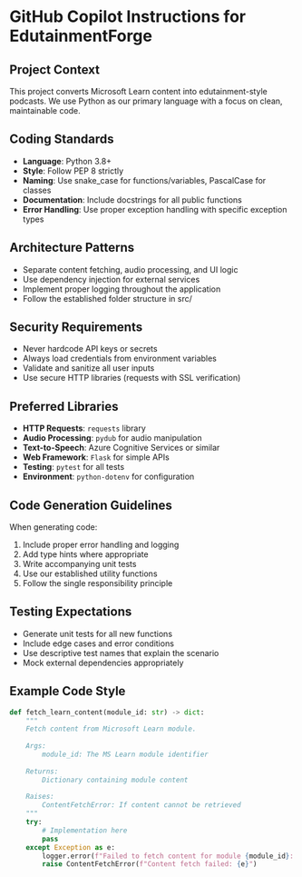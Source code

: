 # GitHub Copilot Instructions for EdutainmentForge

## Project Context

This project converts Microsoft Learn content into edutainment-style podcasts. We use Python as our primary language with a focus on clean, maintainable code.

## Coding Standards

- **Language**: Python 3.8+
- **Style**: Follow PEP 8 strictly
- **Naming**: Use snake_case for functions/variables, PascalCase for classes
- **Documentation**: Include docstrings for all public functions
- **Error Handling**: Use proper exception handling with specific exception types

## Architecture Patterns

- Separate content fetching, audio processing, and UI logic
- Use dependency injection for external services
- Implement proper logging throughout the application
- Follow the established folder structure in src/

## Security Requirements

- Never hardcode API keys or secrets
- Always load credentials from environment variables
- Validate and sanitize all user inputs
- Use secure HTTP libraries (requests with SSL verification)

## Preferred Libraries

- **HTTP Requests**: `requests` library
- **Audio Processing**: `pydub` for audio manipulation
- **Text-to-Speech**: Azure Cognitive Services or similar
- **Web Framework**: `Flask` for simple APIs
- **Testing**: `pytest` for all tests
- **Environment**: `python-dotenv` for configuration

## Code Generation Guidelines

When generating code:
1. Include proper error handling and logging
2. Add type hints where appropriate
3. Write accompanying unit tests
4. Use our established utility functions
5. Follow the single responsibility principle

## Testing Expectations

- Generate unit tests for all new functions
- Include edge cases and error conditions
- Use descriptive test names that explain the scenario
- Mock external dependencies appropriately

## Example Code Style

```python
def fetch_learn_content(module_id: str) -> dict:
    """
    Fetch content from Microsoft Learn module.
    
    Args:
        module_id: The MS Learn module identifier
        
    Returns:
        Dictionary containing module content
        
    Raises:
        ContentFetchError: If content cannot be retrieved
    """
    try:
        # Implementation here
        pass
    except Exception as e:
        logger.error(f"Failed to fetch content for module {module_id}: {e}")
        raise ContentFetchError(f"Content fetch failed: {e}")
```
